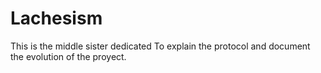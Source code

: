 # Lachesism

This is the middle sister dedicated To explain the protocol and document the evolution of the proyect.
